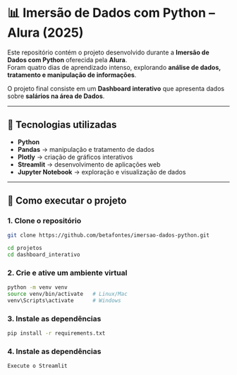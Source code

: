 # 📊 Imersão de Dados com Python – Alura (2025)

Este repositório contém o projeto desenvolvido durante a **Imersão de Dados com Python** oferecida pela **Alura**.  
Foram quatro dias de aprendizado intenso, explorando **análise de dados, tratamento e manipulação de informações**.  

O projeto final consiste em um **Dashboard interativo** que apresenta dados sobre **salários na área de Dados**.  

---

## 🐍 Tecnologias utilizadas

- **Python**  
- **Pandas** → manipulação e tratamento de dados  
- **Plotly** → criação de gráficos interativos  
- **Streamlit** → desenvolvimento de aplicações web  
- **Jupyter Notebook** → exploração e visualização de dados  

---

## 🚀 Como executar o projeto

### 1. Clone o repositório
```bash
git clone https://github.com/betafontes/imersao-dados-python.git

cd projetos
cd dashboard_interativo
```
### 2. Crie e ative um ambiente virtual
```bash
python -m venv venv
source venv/bin/activate   # Linux/Mac
venv\Scripts\activate      # Windows
```
### 3. Instale as dependências
```bash
pip install -r requirements.txt
```
### 4. Instale as dependências
```bash
Execute o Streamlit
```
